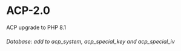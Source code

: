 # ACP-2.0
ACP upgrade to PHP 8.1


###### Database: add to acp_system, acp_special_key and acp_special_iv
